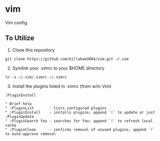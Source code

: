 # vim
Vim config

## To Utilize

1. Clone this repository
```
git clone https://github.com/killakam3084/vim.git ~/.vim
```

2. Symlink your .vimrc to your $HOME directory
```
ln -s ~/.vim/.vimrc ~/.vimrc
```

3. Install the plugins listed in .vimrc (from w/in Vim)
```
:PluginInstall
```

```
" Brief help
" :PluginList       - lists configured plugins
" :PluginInstall    - installs plugins; append `!` to update or just :PluginUpdate
" :PluginSearch foo - searches for foo; append `!` to refresh local cache
" :PluginClean      - confirms removal of unused plugins; append `!` to auto-approve removal
```
